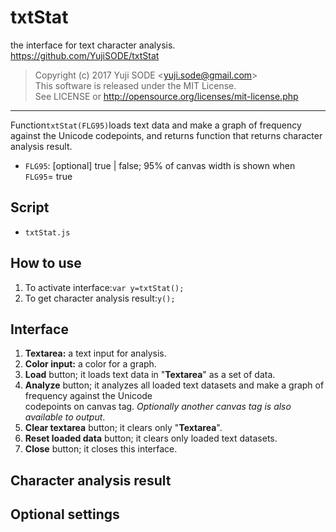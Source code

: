 # txtStat
the interface for text character analysis.
https://github.com/YujiSODE/txtStat

>Copyright (c) 2017 Yuji SODE \<yuji.sode@gmail.com\>  
>This software is released under the MIT License.  
>See LICENSE or http://opensource.org/licenses/mit-license.php
______

Function`txtStat(FLG95)`loads text data and make a graph of frequency against the Unicode codepoints,
and returns function that returns character analysis result.
* `FLG95`: [optional] true | false; 95% of canvas width is shown when `FLG95`= true

## Script
* `txtStat.js`

## How to use
1. To activate interface:`var y=txtStat();`  
2. To get character analysis result:`y();`

## Interface
1. __Textarea:__ a text input for analysis.
2. __Color input:__ a color for a graph.
3. __Load__ button; it loads text data in "__Textarea__" as a set of data.
4. __Analyze__ button; it analyzes all loaded text datasets and make a graph of frequency against the Unicode  
   codepoints on canvas tag. _Optionally another canvas tag is also available to output_.
5. __Clear textarea__ button; it clears only "__Textarea__".
6. __Reset loaded data__ button; it clears only loaded text datasets.
7. __Close__ button; it closes this interface.

## Character analysis result

## Optional settings
